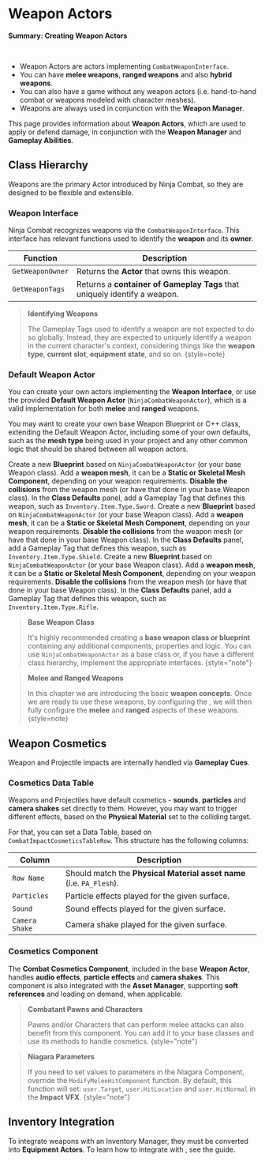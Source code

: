 # Weapon Actors
<primary-label ref="combat"/>

<tldr>
    <p><b>Summary: Creating Weapon Actors</b></p>
    <br/>
    <ul>
        <li>Weapon Actors are actors implementing <code>CombatWeaponInterface</code>.</li>
        <li>You can have <b>melee weapons</b>, <b>ranged weapons</b> and also <b>hybrid weapons</b>.</li>
        <li>You can also have a game without any weapon actors (i.e. hand-to-hand combat or weapons modeled with character meshes).</li>
        <li>Weapons are always used in conjunction with the <b>Weapon Manager</b>.</li>
    </ul>
</tldr>

This page provides information about **Weapon Actors**, which are used to apply or defend damage, in conjunction with
the **Weapon Manager** and **Gameplay Abilities**.

## Class Hierarchy
Weapons are the primary Actor introduced by Ninja Combat, so they are designed to be flexible and extensible.

### Weapon Interface
Ninja Combat recognizes weapons via the `CombatWeaponInterface`. This interface has relevant functions used to identify
the **weapon** and its **owner**.

| Function         | Description                                                               |
|------------------|---------------------------------------------------------------------------|
| `GetWeaponOwner` | Returns the **Actor** that owns this weapon.                              |
| `GetWeaponTags`  | Returns a **container of Gameplay Tags** that uniquely identify a weapon. |

> **Identifying Weapons**
> 
> The Gameplay Tags used to identify a weapon are not expected to do so globally. Instead, they are expected to uniquely
> identify a weapon in the current character's context, considering things like the **weapon type**, **current slot**,
> **equipment state**, and so on. 
{style=note}

### Default Weapon Actor
You can create your own actors implementing the **Weapon Interface**, or use the provided **Default Weapon Actor**
(`NinjaCombatWeaponActor`), which is a valid implementation for both **melee** and **ranged** weapons.

You may want to create your own base Weapon Blueprint or C++ class, extending the Default Weapon Actor, including some 
of your own defaults, such as the **mesh type** being used in your project and any other common logic that should be 
shared between all weapon actors.

<procedure title="Creating a melee weapon: the Sword" collapsible="true" default-state="expanded">
    <step>Create a new <b>Blueprint</b> based on <code>NinjaCombatWeaponActor</code> (or your base Weapon class).</step>
    <step>Add a <b>weapon mesh</b>, it can be a <b>Static or Skeletal Mesh Component</b>, depending on your weapon requirements.</step>
    <step><b>Disable the collisions</b> from the weapon mesh (or have that done in your base Weapon class).</step>
    <step>In the <b>Class Defaults</b> panel, add a Gameplay Tag that defines this weapon, such as <code>Inventory.Item.Type.Sword</code>.</step>
</procedure>

<procedure title="Creating a defensive weapon: the Shield" collapsible="true" default-state="expanded">
    <step>Create a new <b>Blueprint</b> based on <code>NinjaCombatWeaponActor</code> (or your base Weapon class).</step>
    <step>Add a <b>weapon mesh</b>, it can be a <b>Static or Skeletal Mesh Component</b>, depending on your weapon requirements.</step>
    <step><b>Disable the collisions</b> from the weapon mesh (or have that done in your base Weapon class).</step>
    <step>In the <b>Class Defaults</b> panel, add a Gameplay Tag that defines this weapon, such as <code>Inventory.Item.Type.Shield</code>.</step>
</procedure>

<procedure title="Creating a ranged weapon: the Rifle" collapsible="true" default-state="expanded">
    <step>Create a new <b>Blueprint</b> based on <code>NinjaCombatWeaponActor</code> (or your base Weapon class).</step>
    <step>Add a <b>weapon mesh</b>, it can be a <b>Static or Skeletal Mesh Component</b>, depending on your weapon requirements.</step>
    <step><b>Disable the collisions</b> from the weapon mesh (or have that done in your base Weapon class).</step>
    <step>In the <b>Class Defaults</b> panel, add a Gameplay Tag that defines this weapon, such as <code>Inventory.Item.Type.Rifle</code>.</step>
</procedure>

> **Base Weapon Class**
>
> It's highly recommended creating a **base weapon class or blueprint** containing any additional components, properties and logic.
> You can use `NinjaCombatWeaponActor` as a base class or, if you have a different class hierarchy, implement the appropriate interfaces.
{style="note"}

> **Melee and Ranged Weapons**
> 
> In this chapter we are introducing the basic **weapon concepts**. Once we are ready to use these weapons, by configuring
> the **[](cbt_weapon_manager.md)**, we will then fully configure the **melee** and **ranged** aspects of these weapons.
{style=note}

## Weapon Cosmetics
Weapon and Projectile impacts are internally handled via **Gameplay Cues**. 

### Cosmetics Data Table
Weapons and Projectiles have default cosmetics - **sounds**, **particles** and **camera shakes** set directly to them. 
However, you may want to trigger different effects, based on the **Physical Material** set to the colliding target.

For that, you can set a Data Table, based on `CombatImpactCosmeticsTableRow`. This structure has the following columns:

| Column         | Description                                                          |
|----------------|----------------------------------------------------------------------|
| `Row Name`     | Should match the **Physical Material asset name** (i.e. `PA_Flesh`). |
| `Particles`    | Particle effects played for the given surface.                       |
| `Sound`        | Sound effects played for the given surface.                          |
| `Camera Shake` | Camera shake played for the given surface.                           |

### Cosmetics Component
The **Combat Cosmetics Component**, included in the base **Weapon Actor**, handles **audio effects**, **particle effects** 
and **camera shakes**. This component is also integrated with the **Asset Manager**, supporting **soft references** and 
loading on demand, when applicable.

> **Combatant Pawns and Characters**
>
> Pawns and/or Characters that can perform melee attacks can also benefit from this component. You can add it to your
> base classes and use its methods to handle cosmetics.
{style="note"}

> **Niagara Parameters**
>
> If you need to set values to parameters in the Niagara Component, override the `ModifyMeleeHitComponent` function.
> By default, this function will set: `user.Target`, `user.HitLocation` and `user.HitNormal` in the **Impact VFX**.
{style="note"}

## Inventory Integration
To integrate weapons with an Inventory Manager, they must be converted into **Equipment Actors**. To learn how to 
integrate with **[](inv_overview.md)**, see the **[](itg_combat_inventory.md)** guide. 